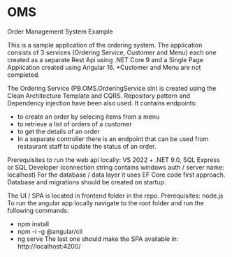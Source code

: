 # OMS
Order Management System Example

This is a sample application of the ordering system.
The application consists of 3 services (Ordering Service, Customer and Menu) each one created as a separate Rest Api using .NET Core 9 and a Single Page Application created using Angular 16.
*Customer and Menu are not completed.

The Ordering Service (PB.OMS.OrderingService sln) is created using the Clean Architecture Template and CQRS. Repository pattern and Dependency injection have been also used.
It contains endpoints:
- to create an order by selecing items from a menu
- to retrieve a list of orders of a customer
- to get the details of an order
- In a separate controller there is an endpoint that can be used from restaurant staff to update the status of an order.

Prerequisites to run the web api locally: VS 2022 + .NET 9.0, SQL Express or SQL Developer (connection string contains windows auth / server name: localhost)
For the database / data layer it uses EF Core code first approach. Database and migrations should be created on startup.

The UI / SPA is located in frontend folder in the repo.
Prerequisites: node.js
To run the angular app locally navigate to the root folder and run the following commands:
- npm install
- npm -i -g @angular/cli
- ng serve
The last one should make the SPA available in: http://localhost:4200/
